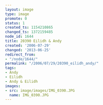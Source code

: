 ```yaml
---
layout: image
type: image
promote: 0
status: 1
created_ts: 1154210865
changed_ts: 1372159485
node_id: 1644
title: 20390 Eilidh & Andy
created: '2006-07-29'
changed: '2013-06-25'
redirect_from:
- "/node/1644/"
permalink: "/2006/07/29/20390_eilidh_andy/"
tags:
- Andy
- Eilidh
- Andy & Eilidh
images:
- src: image/images/IMG_0390.JPG
  name: IMG_0390.JPG
---
```


